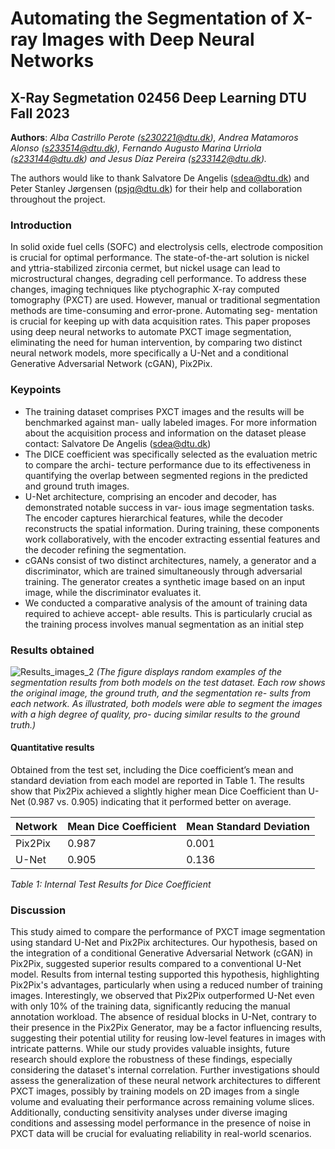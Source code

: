 # Automating the Segmentation of X-ray Images with Deep Neural Networks
## X-Ray Segmetation 02456 Deep Learning DTU Fall 2023

**Authors**: _Alba Castrillo Perote (s230221@dtu.dk), Andrea Matamoros Alonso (s233514@dtu.dk), Fernando Augusto Marina Urriola (s233144@dtu.dk) and Jesus Díaz Pereira (s233142@dtu.dk)._

The authors would like to thank Salvatore De Angelis (sdea@dtu.dk) and Peter Stanley Jørgensen (psjq@dtu.dk) for their help and collaboration throughout the project.

### Introduction
In solid oxide fuel cells (SOFC) and electrolysis cells, electrode composition is crucial for optimal
performance. The state-of-the-art solution is nickel and yttria-stabilized zirconia cermet, but nickel
usage can lead to microstructural changes, degrading cell performance. To address these changes,
imaging techniques like ptychographic X-ray computed tomography (PXCT) are used. However,
manual or traditional segmentation methods are time-consuming and error-prone. Automating seg-
mentation is crucial for keeping up with data acquisition rates.
This paper proposes using deep neural networks to automate PXCT image segmentation, eliminating
the need for human intervention, by comparing two distinct neural network models, more specifically
a U-Net and a conditional Generative Adversarial Network (cGAN), Pix2Pix.

### Keypoints 
+ The training dataset comprises PXCT images and the results will be benchmarked against man-
ually labeled images. For more information about the acquisition process and information on the
dataset please contact: Salvatore De Angelis (sdea@dtu.dk)
+ The DICE coefficient was specifically selected as the evaluation metric to compare the archi-
tecture performance due to its effectiveness in quantifying the overlap between segmented regions
in the predicted and ground truth images.
+ U-Net architecture, comprising an encoder and decoder, has demonstrated notable success in var-
ious image segmentation tasks. The encoder captures hierarchical features, while the decoder
reconstructs the spatial information. During training, these components work collaboratively,
with the encoder extracting essential features and the decoder refining the segmentation.
+ cGANs consist of two distinct architectures, namely, a generator and a discriminator, which
are trained simultaneously through adversarial training. The generator creates a synthetic image
based on an input image, while the discriminator evaluates it.
+ We conducted a comparative analysis of the amount of training data required to achieve accept-
able results. This is particularly crucial as the training process involves manual segmentation as
an initial step

### Results obtained
![Results_images_2](https://github.com/famu8/X-Ray-Segmetation-02456-Deep-LearningDTU/assets/105816142/bfc20239-965f-48e7-9677-ed1403f38fb6)
_(The figure displays random examples of the segmentation
results from both models on the test dataset. Each row shows
the original image, the ground truth, and the segmentation re-
sults from each network. As illustrated, both models were
able to segment the images with a high degree of quality, pro-
ducing similar results to the ground truth.)_

#### Quantitative results 
Obtained from the test set, including the Dice coefficient’s mean and standard deviation from each
model are reported in Table 1. The results show that Pix2Pix
achieved a slightly higher mean Dice Coefficient than U-Net
(0.987 vs. 0.905) indicating that it performed better on average.

| **Network** | **Mean Dice Coefficient** | **Mean Standard Deviation** |
|-------------|---------------------------|-----------------------------|
| Pix2Pix     | $0.987$                   | $0.001$                     |
| U-Net       | $0.905$                   | $0.136$                     |

*Table 1: Internal Test Results for Dice Coefficient*

### Discussion

This study aimed to compare the performance of PXCT image segmentation using standard U-Net and Pix2Pix architectures. Our hypothesis, based on the integration of a conditional Generative Adversarial Network (cGAN) in Pix2Pix, suggested superior results compared to a conventional U-Net model. Results from internal testing supported this hypothesis, highlighting Pix2Pix's advantages, particularly when using a reduced number of training images. Interestingly, we observed that Pix2Pix outperformed U-Net even with only 10% of the training data, significantly reducing the manual annotation workload. The absence of residual blocks in U-Net, contrary to their presence in the Pix2Pix Generator, may be a factor influencing results, suggesting their potential utility for reusing low-level features in images with intricate patterns. While our study provides valuable insights, future research should explore the robustness of these findings, especially considering the dataset's internal correlation. Further investigations should assess the generalization of these neural network architectures to different PXCT images, possibly by training models on 2D images from a single volume and evaluating their performance across remaining volume slices. Additionally, conducting sensitivity analyses under diverse imaging conditions and assessing model performance in the presence of noise in PXCT data will be crucial for evaluating reliability in real-world scenarios.












